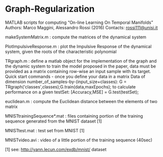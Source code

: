 # Graph-Regularization
MATLAB scripts for computing “On-line Learning On Temporal Manifolds”
Authors: Marco Maggini, Alessandro Rossi (2016) 
Contacts: rossi111@unisi.it


makeSystemMatrix.m : compute the matrices of the dynamical system

PlotImpulsiveResponse.m : plot the Impulsive Response of the dynamical system, given the roots of the characteristic polynomial

TRgraph.m : define a matlab object for the implementation of the graph and the dynamic system to train the model proposed in the paper, data must be provided as a matrix containing row-wise an input sample with its target.
Quick start commands - once you define your data in a matrix Data of dimension number_of_samples-by-(input_size+classes): 
G = TRgraph('classes',classes);G.train(data,maxEpochs);
to calculate performance on a given testSet: [Accuracy,MSE] = G.test(testSet);

euclidean.m : compute the Euclidean distance between the elements of two matrix

MNISTtrainingSequence*.mat : files containing portion of the training sequence generated from the MNIST dataset [1] 

MNISTtest.mat : test set from MNIST [1]

MNISTvideo.avi : video of a little portion of the training sequence (40sec)

[1] see: http://yann.lecun.com/exdb/mnist/ dataset
